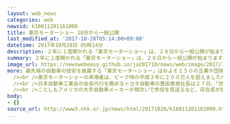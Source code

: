 ```yaml
---
layout: web_news
categories: web
newsid: k10011201161000
title: 東京モーターショー 28日から一般公開
last_modified_at: '2017-10-28T05:14:00+09:00'
datetime: 2017年10月28日 05時14分
description: ２年に１度開かれる「東京モーターショー」は、２８日から一般公開が始まります。ことしは走行中に排ガスを出さない電気自動車に注目が集まっていますが、国内市場が低迷するなか、来場者の減少傾向にどう歯止めをかけるかが課題になっています。
summary: ２年に１度開かれる「東京モーターショー」は、２８日から一般公開が始まります。ことしは走行中に排ガスを出さない電気自動車に注目が集まっていますが、国内市場が低迷するなか、来場者の減少傾向にどう歯止めをかけるかが課題になっています。
image_url: https://newswebeasy.github.io/ja201710/news/web/image/2017/10/28/K10011201161_1710280004_1710280414_01_02.jpg
more: 最先端の自動車の技術を披露する「東京モーターショー」はおよそ１５０の企業や団体が参加し、２８日から一般公開が始まります。<br />ことしは、世界的な「ＥＶシフト」に対応しようと、メーカー各社が初めて公開する電気自動車のコンセプトカーのほか、ドライバーの表情や声の変化を読み取る人工知能の技術などに注目が集まっています。<br
  /><br />東京モーターショーの来場者は、ピーク時の平成３年に２００万人を超えましたが、若者の車離れなどによる国内市場の低迷や、世界最大の自動車市場に成長した中国のモーターショーの台頭で、おととしには８１万人にまで落ち込みました。<br
  /><br />日本自動車工業会の会長代行を務めるトヨタ自動車の豊田章男社長は２７日、「世界のモーターショーで見るとアジアの中心は中国に移っている」と述べました。<br
  /><br />ことしもアメリカの大手自動車メーカーが相次いで参加を見送るなど、存在感が低下しており、来場者の減少傾向にどう歯止めをかけるかが課題になっています。
body:
- {}
source_url: http://www3.nhk.or.jp/news/html/20171028/k10011201161000.html
...
```

